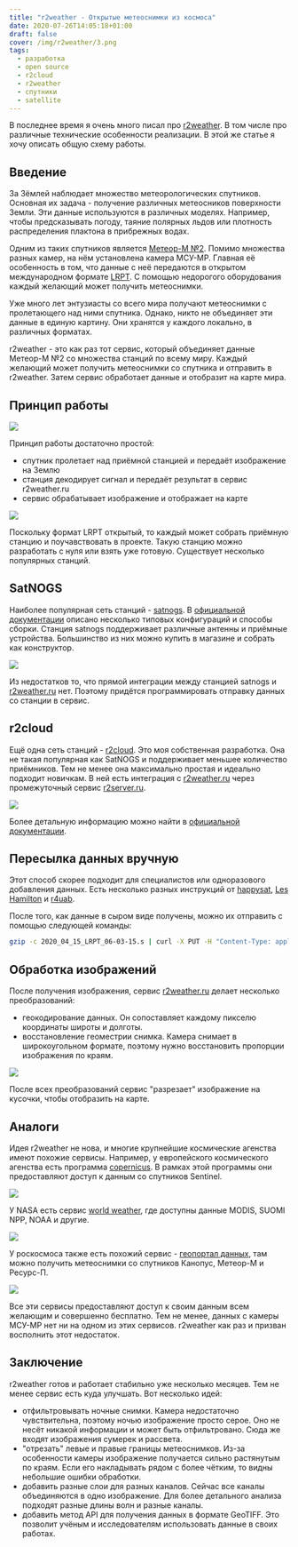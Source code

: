 ```yaml
---
title: "r2weather - Открытые метеоснимки из космоса"
date: 2020-07-26T14:05:18+01:00
draft: false
cover: /img/r2weather/3.png
tags:
  - разработка
  - open source
  - r2cloud
  - r2weather
  - спутники
  - satellite
---
```


В последнее время я очень много писал про [r2weather](https://r2weather.ru). В том числе про различные технические особенности реализации. В этой же статье я хочу описать общую схему работы.

## Введение

За Зёмлей наблюдает множество метеорологических спутников. Основная их задача - получение различных метеосников поверхности Земли. Эти данные используются в различных моделях. Например, чтобы предсказывать погоду, таяние полярных льдов или плотность распределения плактона в прибрежных водах.

Одним из таких спутников является [Метеор-М №2](https://ru.wikipedia.org/wiki/Метеор-М_№2). Помимо множества разных камер, на нём установлена камера МСУ-МР. Главная её особенность в том, что данные с неё передаются в открытом международном формате [LRPT](https://planet.iitp.ru/spacecraft/meteor_m_n2_structure_2.pdf). С помощью недорогого оборудования каждый желающий может получить метеоснимки.

Уже много лет энтузиасты со всего мира получают метеоснимки с пролетающего над ними спутника. Однако, никто не объединяет эти данные в единую картину. Они хранятся у каждого локально, в различных форматах.

r2weather - это как раз тот сервис, который объединяет данные Метеор-М №2 со множества станций по всему миру. Каждый желающий может получить метеоснимки со спутника и отправить в r2weather. Затем сервис обработает данные и отобразит на карте мира.

## Принцип работы

![](/img/r2weather/diagram.png)

Принцип работы достаточно простой:

 * спутник пролетает над приёмной станцией и передаёт изображение на Землю 
 * станция декодирует сигнал и передаёт результат в сервис r2weather.ru
 * сервис обрабатывает изображение и отображает на карте
 
![](/img/r2weather/3.png)

Поскольку формат LRPT открытый, то каждый может собрать приёмную станцию и поучавствовать в проекте. Такую станцию можно разработать с нуля или взять уже готовую. Существует несколько популярных станций.

## SatNOGS

Наиболее популярная сеть станций - [satnogs](https://satnogs.org/). В [официальной документации](https://wiki.satnogs.org/Main_Page) описано несколько типовых конфигураций и способы сборки. Станция satnogs поддерживает различные антенны и приёмные устройства. Большинство из них можно купить в магазине и собрать как конструктор.

![](/img/r2weather/4.png)

Из недостатков то, что прямой интеграции между станцией satnogs и [r2weather.ru](https://r2weather.ru) нет. Поэтому придётся программировать отправку данных со станции в сервис.

## r2cloud

Ещё одна сеть станций - [r2cloud](https://github.com/dernasherbrezon/r2cloud). Это моя собственная разработка. Она не такая популярная как SatNOGS и поддерживает меньшее количество приёмников. Тем не менее она максимально простая и идеально подходит новичкам. В ней есть интеграция с [r2weather.ru](https://r2weather.ru) через промежуточный сервис [r2server.ru](https://r2server.ru).

![](/img/r2weather/r2server-data.png)

Более детальную информацию можно найти в [официальной документации](https://r2weather.ru/howto).

## Пересылка данных вручную

Этот способ скорее подходит для специалистов или одноразового добавления данных. Есть несколько разных инструкций от [happysat](http://happysat.nl/Setup_Meteor/Setup.html),  [Les Hamilton](https://leshamilton.co.uk/soft/Guide-to-Receiving-Meteor.pdf) и [r4uab](https://r4uab.ru/priyom-meteosnimkov-so-sputnikov-meteor-m/).

После того, как данные в сыром виде получены, можно их отправить с помощью следующей команды:

```bash
gzip -c 2020_04_15_LRPT_06-03-15.s | curl -X PUT -H "Content-Type: application/octet-stream" -H "Authorization: xxx" \ -H "Content-Encoding: gzip" "https://r2weather.ru/api/v1/lrpt/soft?receptionTime=2020_04_15_LRPT_06-03-15" -v --data-binary @-
```

## Обработка изображений

После получения изображения, сервис [r2weather.ru](https://r2weather.ru) делает несколько преобразований:

 * геокодирование данных. Он сопоставляет каждому пикселю координаты широты и долготы.
 * восстановление геоместрии снимка. Камера снимает в широкоугольном формате, поэтому нужно восстановить пропорции изображения по краям.

![](/img/georeferencing-gcp/6.png)

После всех преобразований сервис "разрезает" изображение на кусочки, чтобы отобразить на карте.

## Аналоги

Идея r2weather не нова, и многие крупнейшие космические агенства имеют похожие сервисы. Например, у европейского космического агенства есть программа [copernicus](https://www.copernicus.eu/en). В рамках этой программы они предоставляют доступ к данным со спутников Sentinel.

![](/img/r2weather/0.png)

У NASA есть сервис [world weather](https://worldwind.arc.nasa.gov/worldweather/), где доступны данные MODIS, SUOMI NPP, NOAA и другие.

![](/img/r2weather/1.png)

У роскосмоса также есть похожий сервис - [геопортал данных](https://gptl.ru), там можно получить метеоснимки со спутников Канопус, Метеор-М и Ресурс-П.

![](/img/r2weather/2.png)

Все эти сервисы предоставляют доступ к своим данным всем желающим и совершенно бесплатно. Тем не менее, данных с камеры МСУ-МР нет ни на одном из этих сервисов. r2weather как раз и призван восполнить этот недостаток.

## Заключение

r2weather готов и работает стабильно уже несколько месяцев. Тем не менее сервис есть куда улучшать. Вот несколько идей:

 * отфильтровывать ночные снимки. Камера недостаточно чувствительна, поэтому ночью изображение просто серое. Оно не несёт никакой информации и может быть отфильтровано. Сюда же входят изображения сумерек и рассвета.
 * "отрезать" левые и правые границы метеоснимков. Из-за особенности камеры изображение получается сильно растянутым по краям. Если его накладывать рядом с более чётким, то видны небольшие ошибки обработки.
 * добавить разные слои для разных каналов. Сейчас все каналы объединяются в одно изображение. Для более детального анализа подходят разные длины волн и разные каналы.
 * добавить метод API для получения данных в формате GeoTIFF. Это позволит учёным и исследователям использовать данные в своих работах.